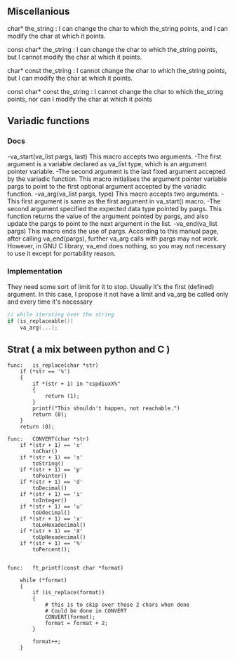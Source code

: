 ## Miscellanious
char* the_string : I can change the char to which the_string points, and I can modify the char at which it points.

const char* the_string : I can change the char to which the_string points, but I cannot modify the char at which it points.

char* const the_string : I cannot change the char to which the_string points, but I can modify the char at which it points.

const char* const the_string : I cannot change the char to which the_string points, nor can I modify the char at which it points

## Variadic functions
### Docs
-va_start(va_list pargs, last)
	This macro accepts two arguments.
		    -The first argument is a variable declared as va_list type, which is an argument pointer variable.
			-The second argument is the last fixed argument accepted by the variadic function.
	This macro initialises the argument pointer variable pargs to point to the first optional argument accepted by the variadic function.
-va_arg(va_list pargs, type)
	This macro accepts two arguments.
			-This first argument is same as the first argument in va_start() macro.
			-The second argument specified the expected data type pointed by pargs.
	This function returns the value of the argument pointed by pargs, and also update the pargs to point to the next argument in the list.
-va_end(va_list pargs)
	This macro ends the use of pargs. According to this manual page, after calling va_end(pargs), further va_arg calls with pargs may not work. However, in GNU C library, va_end does nothing, so you may not necessary to use it except for portability reason.
### Implementation
They need some sort of limit for it to stop. Usually it's the first (defined) argument.
In this case, I propose it not have a limit and va_arg be called only and every time it's necessary
```C
// while iterating over the string
if (is_replaceable())
	va_arg(...);
```

## Strat ( a mix between python and C )
```
func:	is_replace(char	*str)
	if (*str == '%')
	{
		if *(str + 1) in "cspdiuxX%"
		{
			return (1);
		}
		printf("This shouldn't happen, not reachable.")
		return (0);
	}
	return (0);

func:	CONVERT(char *str)
	if *(str + 1) == 'c'
		toChar()
	if *(str + 1) == 's'
		toString()
	if *(str + 1) == 'p'
		toPointer()
	if *(str + 1) == 'd'
		toDecimal()
	if *(str + 1) == 'i'
		toInteger()
	if *(str + 1) == 'u'
		toUdecimal()
	if *(str + 1) == 'x'
		toLoHexadecimal()
	if *(str + 1) == 'X'
		toUpHexadecimal()
	if *(str + 1) == '%'
		toPercent();


func:	ft_printf(const char *format)
	
	while (*format)
	{
		if (is_replace(format))
		{
			# this is to skip over those 2 chars when done
			# Could be done in CONVERT 
			CONVERT(format);
			format = format + 2;
		}

		format++;
	}
```
